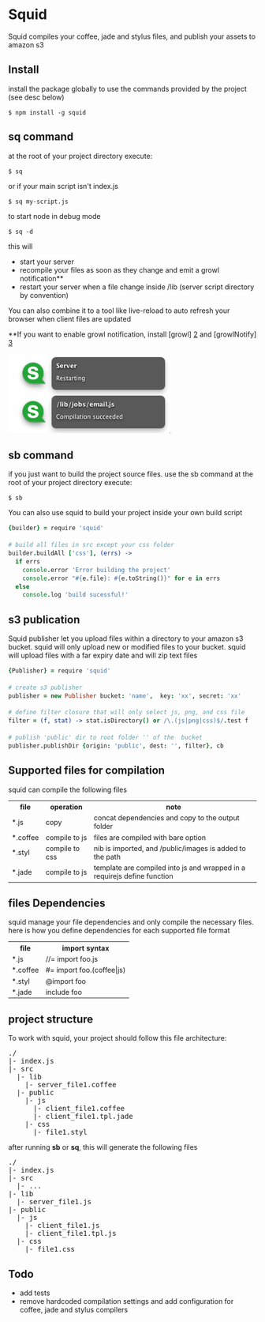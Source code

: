 Squid
=====

Squid compiles your coffee, jade and stylus files, and publish  your assets to amazon s3


Install
-------

install the package globally to use the commands provided by the project (see desc below)

```
$ npm install -g squid
```

sq command
----------

at the root of your project directory execute: 

```
$ sq
```

or if your main script isn't index.js

```
$ sq my-script.js
```

to start node in debug mode

```
$ sq -d
```




this will

- start your server
- recompile your files as soon as they change and emit a growl notification**
- restart your server when a file change inside /lib (server script directory by convention)

You can also combine it to a tool like live-reload to auto refresh your browser when client files are updated

**If you want to enable growl notification, install [growl] [2] and [growlNotify] [3]

![growl screenshot](https://github.com/pgherveou/squid/raw/gh-pages/images/growl.screenshot.png)


sb command
----------
if you just want to build the project source files. use the sb command 
at the root of your project directory execute:

```
$ sb
```

You can also use squid to build your project inside your own build script

```coffee
{builder} = require 'squid'

# build all files in src except your css folder                     
builder.buildAll ['css'], (errs) ->
  if errs
    console.error 'Error building the project'
    console.error "#{e.file}: #{e.toString()}" for e in errs
  else
    console.log 'build sucessful!'
```

s3 publication
--------------

Squid publisher let you upload files within a directory to your amazon s3 bucket. 
squid will only upload  new or modified files to your bucket.
squid will upload files with a far expiry date and will zip text files

```coffee
{Publisher} = require 'squid'

# create s3 publisher
publisher = new Publisher bucket: 'name',  key: 'xx', secret: 'xx'

# define filter closure that will only select js, png, and css file
filter = (f, stat) -> stat.isDirectory() or /\.(js|png|css)$/.test f

# publish 'public' dir to root folder '' of the  bucket
publisher.publishDir {origin: 'public', dest: '', filter}, cb

```


Supported files for compilation
-------------------------------

squid can compile the following files

<table>
  <tr>
    <th>file</th><th>operation</th><th>note</th>
  </tr>
  <tr>
    <td>*.js</td><td>copy</td><td>concat dependencies and copy to the output folder</td>
  </tr>
  <tr>
    <td>*.coffee</td><td>compile to js</td><td>files are compiled with bare option</td>
  </tr>
  <tr>
    <td>*.styl</td><td>compile to css</td><td>nib is imported, and /public/images is added to the path</td>
  </tr>
  <tr>
    <td>*.jade</td><td>compile to js</td><td>template are compiled into js and wrapped in a requirejs define function</td>
  </tr>
</table>

files Dependencies
-------------------

squid manage your file dependencies and only compile the necessary files.
here is how you define dependencies for each supported file format

<table>
  <tr>
    <th>file</th><th>import syntax</th>
  </tr>
  <tr>
    <td>*.js</td><td>//= import foo.js</td>
  </tr>
  <tr>
    <td>*.coffee</td><td>#= import foo.(coffee|js)</td>
  </tr>
  <tr>
    <td>*.styl</td><td>@import foo</td>
  </tr>
  <tr>
    <td>*.jade</td><td>include foo</td>
  </tr>
</table>

project structure
-----------------

To work with squid, your project should follow this file architecture:

<pre>
./
|- index.js
|- src
  |- lib
    |- server_file1.coffee
  |- public
    |- js
      |- client_file1.coffee
      |- client_file1.tpl.jade
    |- css
      |- file1.styl
</pre>

after running **sb** or **sq**, this will generate the following files

<pre>
./
|- index.js
|- src
  |- ...
|- lib
  |- server_file1.js 
|- public
  |- js 
    |- client_file1.js
    |- client_file1.tpl.js
  |- css
    |- file1.css
</pre>

Todo
----

- add tests
- remove hardcoded compilation settings and add configuration for coffee, jade and stylus compilers


[2]: http://growl.info/growlupdateavailable                 "growl"
[3]: http://growl.info/downloads                            "growlNotify"
